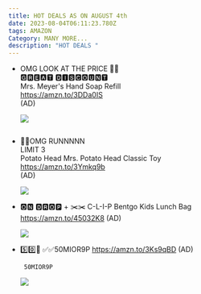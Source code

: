 ```yaml
---
title: HOT DEALS AS ON AUGUST 4th
date: 2023-08-04T06:11:23.780Z
tags: AMAZON
Category: MANY MORE...
description: "HOT DEALS "
---
```

* <!--StartFragment-->

  OMG LOOK AT THE PRICE 🏃🏃\
  🅶🆁🅴🅰🆃 🅳🅸🆂🅲🅾🆄🅽🆃\
  Mrs. Meyer's Hand Soap Refill\
  <https://amzn.to/3DDa0IS>\
  (AD)

  <!--EndFragment--><!--StartFragment-->

  ![](https://m.media-amazon.com/images/I/715cIuidnIL._AC_SL1500_.jpg)

  <!--EndFragment-->

  ![]()
* <!--StartFragment-->

  🏃🏃OMG RUNNNNN\
  LIMIT 3\
  Potato Head Mrs. Potato Head Classic Toy\
  <https://amzn.to/3Ymkq9b>\
  (AD)

  <!--EndFragment--><!--StartFragment-->

  ![](https://m.media-amazon.com/images/I/61DejljDQxL._AC_SL1200_.jpg)

  <!--EndFragment-->
* 🅾🅽 🅳🆁🅾🅿 + ✂️✂️ C-L-I-P 
  Bentgo Kids Lunch Bag
  https://amzn.to/45032K8
  (AD)<!--StartFragment-->

  ![](https://m.media-amazon.com/images/I/91685RuxpVL._AC_SL1500_.jpg)

  <!--EndFragment-->
* 5️⃣0️⃣📴
  ✅✅50MIOR9P
  https://amzn.to/3Ks9qBD
  (AD)<!--StartFragment-->

  ```
   50MIOR9P
  ```

  ![](https://m.media-amazon.com/images/I/514nHui19dS._SR400,400_.jpg)

  > <!--EndFragment-->